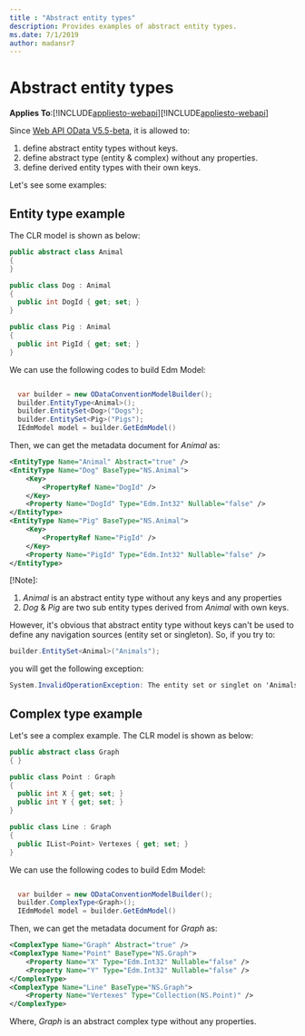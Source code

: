 ```yaml
---
title : "Abstract entity types"
description: Provides examples of abstract entity types.
ms.date: 7/1/2019
author: madansr7
---
```

# Abstract entity types
**Applies To**:[!INCLUDE[appliesto-webapi](../includes/appliesto-webapi-v7.md)][!INCLUDE[appliesto-webapi](../includes/appliesto-webapi-v6.md)]

Since [Web API OData V5.5-beta](https://www.nuget.org/packages/Microsoft.AspNet.OData/5.5.0-beta), it is allowed to:

1. define abstract entity types without keys.
2. define abstract type (entity & complex) without any properties.
3. define derived entity types with their own keys.

Let's see some examples:

## Entity type example

The CLR model is shown as below:

```C#
public abstract class Animal
{
}

public class Dog : Animal
{
  public int DogId { get; set; }
}

public class Pig : Animal
{
  public int PigId { get; set; }
}
```

We can use the following codes to build Edm Model:

```C#

  var builder = new ODataConventionModelBuilder();
  builder.EntityType<Animal>();
  builder.EntitySet<Dog>("Dogs");
  builder.EntitySet<Pig>("Pigs");
  IEdmModel model = builder.GetEdmModel()
```

Then, we can get the metadata document for *Animal* as:

```XML
<EntityType Name="Animal" Abstract="true" />
<EntityType Name="Dog" BaseType="NS.Animal">
    <Key>
        <PropertyRef Name="DogId" />
    </Key>
    <Property Name="DogId" Type="Edm.Int32" Nullable="false" />
</EntityType>
<EntityType Name="Pig" BaseType="NS.Animal">
    <Key>
        <PropertyRef Name="PigId" />
    </Key>
    <Property Name="PigId" Type="Edm.Int32" Nullable="false" />
</EntityType>
```

[!Note]:

1. *Animal* is an abstract entity type without any keys and any properties
2. *Dog* & *Pig* are two sub entity types derived from *Animal* with own keys. 

However, it's obvious that abstract entity type without keys can't be used to define any navigation sources (entity set or singleton). 
So, if you try to:

```C#
builder.EntitySet<Animal>("Animals");
```

you will get the following exception:

```C#
System.InvalidOperationException: The entity set or singlet on 'Animals' is based on type 'NS.Animal' that has no keys defined.
```

## Complex type example

Let's see a complex example. The CLR model is shown as below:

```C#
public abstract class Graph
{ }

public class Point : Graph
{
  public int X { get; set; }
  public int Y { get; set; }
}

public class Line : Graph
{
  public IList<Point> Vertexes { get; set; }
}
```    

We can use the following codes to build Edm Model:

```C#

  var builder = new ODataConventionModelBuilder();
  builder.ComplexType<Graph>();
  IEdmModel model = builder.GetEdmModel()
```

Then, we can get the metadata document for *Graph* as:

```XML
<ComplexType Name="Graph" Abstract="true" />
<ComplexType Name="Point" BaseType="NS.Graph">
    <Property Name="X" Type="Edm.Int32" Nullable="false" />
    <Property Name="Y" Type="Edm.Int32" Nullable="false" />
</ComplexType>
<ComplexType Name="Line" BaseType="NS.Graph">
    <Property Name="Vertexes" Type="Collection(NS.Point)" />
</ComplexType>
```

Where, *Graph* is an abstract complex type without any properties.